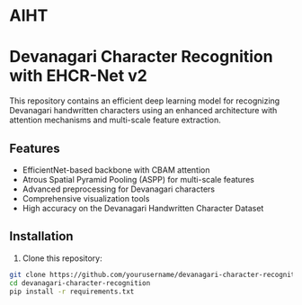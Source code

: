 # AIHT
# Devanagari Character Recognition with EHCR-Net v2

This repository contains an efficient deep learning model for recognizing Devanagari handwritten characters using an enhanced architecture with attention mechanisms and multi-scale feature extraction.

## Features

- EfficientNet-based backbone with CBAM attention
- Atrous Spatial Pyramid Pooling (ASPP) for multi-scale features
- Advanced preprocessing for Devanagari characters
- Comprehensive visualization tools
- High accuracy on the Devanagari Handwritten Character Dataset

## Installation

1. Clone this repository:
```bash
git clone https://github.com/yourusername/devanagari-character-recognition.git
cd devanagari-character-recognition
pip install -r requirements.txt


